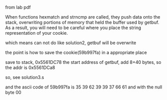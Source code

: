from lab pdf

When functions hexmatch and strncmp are called, they push data onto the stack, overwriting portions of memory that held the buffer used by getbuf. As a result, you will need to be careful where you place the string representation of your cookie.

which means can not do like solution2, getbuf will be overwrite

the point is how to save the cookie(59b997fa) in a appropriate place

save to stack, 0x5561DC78 the start address of getbuf, add 8+40 bytes, so the addr is 0x5561DCa8

so, see solution3.s

and the ascii code of 59b997fa is 35 39 62 39 39 37 66 61 and with the null byte 00